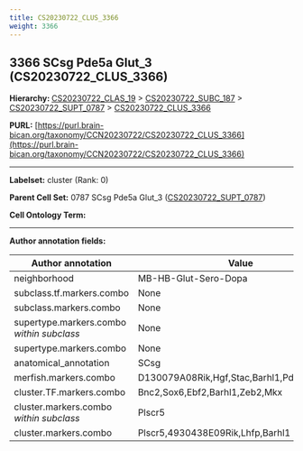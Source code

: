 ```yaml
---
title: CS20230722_CLUS_3366
weight: 3366
---
```

## 3366 SCsg Pde5a Glut_3 (CS20230722_CLUS_3366)
<b>Hierarchy: </b>
[CS20230722_CLAS_19](../CS20230722_CLAS_19) >
[CS20230722_SUBC_187](../CS20230722_SUBC_187) >
[CS20230722_SUPT_0787](../CS20230722_SUPT_0787) >
[CS20230722_CLUS_3366](../CS20230722_CLUS_3366)

**PURL:** [https://purl.brain-bican.org/taxonomy/CCN20230722/CS20230722_CLUS_3366](https://purl.brain-bican.org/taxonomy/CCN20230722/CS20230722_CLUS_3366)

---


**Labelset:** cluster (Rank: 0)

**Parent Cell Set:** 0787 SCsg Pde5a Glut_3 ([CS20230722_SUPT_0787](../CS20230722_SUPT_0787))



**Cell Ontology Term:** 

[MARKER GENES.]: #


---

[TRANSFERRED ANNOTATIONS.]: #


[AUTHOR ANNOTATION FIELDS.]: #


**Author annotation fields:**

| Author annotation | Value |
|-------------------|-------|
|neighborhood|MB-HB-Glut-Sero-Dopa|
|subclass.tf.markers.combo|None|
|subclass.markers.combo|None|
|supertype.markers.combo _within subclass_|None|
|supertype.markers.combo|None|
|anatomical_annotation|SCsg|
|merfish.markers.combo|D130079A08Rik,Hgf,Stac,Barhl1,Pde3a,Ankfn1|
|cluster.TF.markers.combo|Bnc2,Sox6,Ebf2,Barhl1,Zeb2,Mkx|
|cluster.markers.combo _within subclass_|Plscr5|
|cluster.markers.combo|Plscr5,4930438E09Rik,Lhfp,Barhl1|
